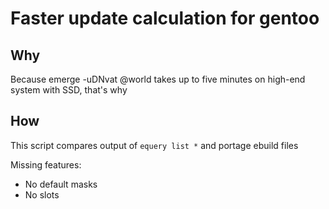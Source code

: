 # Faster update calculation for gentoo

## Why

Because emerge -uDNvat @world takes up to five minutes on high-end system with SSD, that's why

## How

This script compares output of ```equery list *``` and portage ebuild files

Missing features:

* No default masks
* No slots

